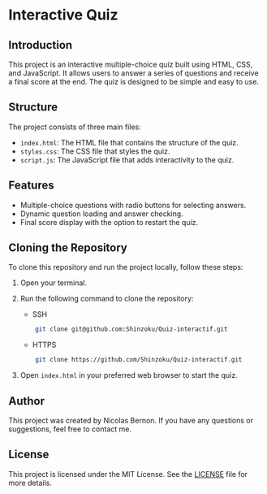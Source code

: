 # Interactive Quiz

## Introduction
This project is an interactive multiple-choice quiz built using HTML, CSS, and JavaScript. It allows users to answer a series of questions and receive a final score at the end. The quiz is designed to be simple and easy to use.

## Structure
The project consists of three main files:

- `index.html`: The HTML file that contains the structure of the quiz.
- `styles.css`: The CSS file that styles the quiz.
- `script.js`: The JavaScript file that adds interactivity to the quiz.

## Features
- Multiple-choice questions with radio buttons for selecting answers.
- Dynamic question loading and answer checking.
- Final score display with the option to restart the quiz.

## Cloning the Repository
To clone this repository and run the project locally, follow these steps:

1. Open your terminal.

2. Run the following command to clone the repository:

    + SSH
    ```bash
        git clone git@github.com:Shinzoku/Quiz-interactif.git
    ```

    + HTTPS
    ```bash
        git clone https://github.com/Shinzoku/Quiz-interactif.git
    ```

3. Open `index.html` in your preferred web browser to start the quiz.

## Author
This project was created by Nicolas Bernon. If you have any questions or suggestions, feel free to contact me.

## License
This project is licensed under the MIT License. See the [LICENSE](LICENCE.txt) file for more details.